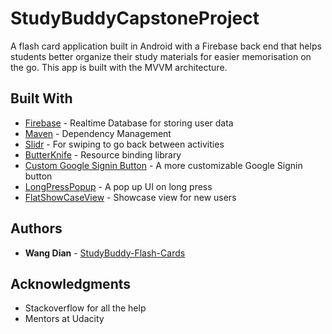 # StudyBuddyCapstoneProject

A flash card application built in Android with a Firebase back end that helps students better organize their study materials for easier memorisation on the go. This app is built with the MVVM architecture.

## Built With

* [Firebase](https://firebase.google.com) - Realtime Database for storing user data
* [Maven](https://maven.apache.org/) - Dependency Management
* [Slidr](https://github.com/r0adkll/Slidr) - For swiping to go back between activities
* [ButterKnife](http://jakewharton.github.io/butterknife/) - Resource binding library
* [Custom Google Signin Button](https://github.com/shobhitpuri/custom-google-signin-button) - A more customizable Google Signin button
* [LongPressPopup](https://github.com/RiccardoMoro/LongPressPopup) - A pop up UI on long press
* [FlatShowCaseView](https://github.com/mreram/ShowCaseView) - Showcase view for new users

## Authors

* **Wang Dian** -  [StudyBuddy-Flash-Cards](https://github.com/wangdiam/StudyBuddy-Flash-Cards)


## Acknowledgments

* Stackoverflow for all the help
* Mentors at Udacity
